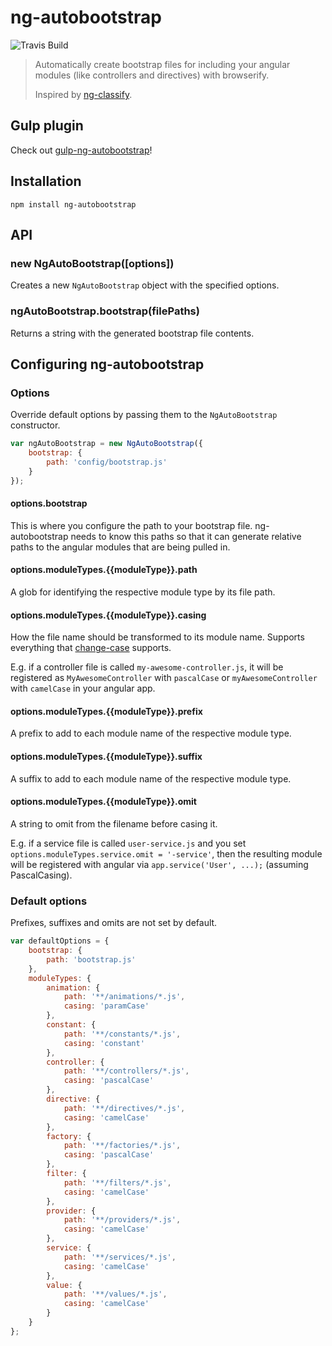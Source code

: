 # ng-autobootstrap

![Travis Build](http://img.shields.io/travis/maximilianschmitt/ng-autobootstrap.svg?style=flat)

> Automatically create bootstrap files for including your angular modules (like controllers and directives) with browserify.
> 
> Inspired by [ng-classify](https://github.com/CaryLandholt/ng-classify).

## Gulp plugin

Check out [gulp-ng-autobootstrap](https://github.com/maximilianschmitt/gulp-ng-autobootstrap)!

## Installation

```
npm install ng-autobootstrap
```

## API

### new NgAutoBootstrap([options])

Creates a new `NgAutoBootstrap` object with the specified options.

### ngAutoBootstrap.bootstrap(filePaths)

Returns a string with the generated bootstrap file contents.

## Configuring ng-autobootstrap

### Options

Override default options by passing them to the `NgAutoBootstrap` constructor.

``` js
var ngAutoBootstrap = new NgAutoBootstrap({
	bootstrap: {
		path: 'config/bootstrap.js'
	}
});
```

#### options.bootstrap

This is where you configure the path to your bootstrap file. ng-autobootstrap needs to know this paths so that it can generate relative paths to the angular modules that are being pulled in.

#### options.moduleTypes.{{moduleType}}.path

A glob for identifying the respective module type by its file path.

#### options.moduleTypes.{{moduleType}}.casing

How the file name should be transformed to its module name. Supports everything that [change-case](https://github.com/blakeembrey/change-case) supports.

E.g. if a controller file is called `my-awesome-controller.js`, it will be registered as `MyAwesomeController` with `pascalCase` or `myAwesomeController` with `camelCase` in your angular app.

#### options.moduleTypes.{{moduleType}}.prefix

A prefix to add to each module name of the respective module type.

#### options.moduleTypes.{{moduleType}}.suffix

A suffix to add to each module name of the respective module type.

#### options.moduleTypes.{{moduleType}}.omit

A string to omit from the filename before casing it.

E.g. if a service file is called `user-service.js` and you set `options.moduleTypes.service.omit = '-service'`, then the resulting module will be registered with angular via `app.service('User', ...);` (assuming PascalCasing).

### Default options

Prefixes, suffixes and omits are not set by default.

``` js
var defaultOptions = {
	bootstrap: {
		path: 'bootstrap.js'
	},
	moduleTypes: {
		animation: {
			path: '**/animations/*.js',
			casing: 'paramCase'
		},
		constant: {
			path: '**/constants/*.js',
			casing: 'constant'
		},
		controller: {
			path: '**/controllers/*.js',
			casing: 'pascalCase'
		},
		directive: {
			path: '**/directives/*.js',
			casing: 'camelCase'
		},
		factory: {
			path: '**/factories/*.js',
			casing: 'pascalCase'
		},
		filter: {
			path: '**/filters/*.js',
			casing: 'camelCase'
		},
		provider: {
			path: '**/providers/*.js',
			casing: 'camelCase'
		},
		service: {
			path: '**/services/*.js',
			casing: 'camelCase'
		},
		value: {
			path: '**/values/*.js',
			casing: 'camelCase'
		}
	}
};
```
